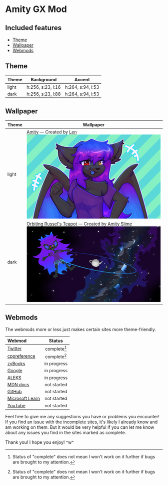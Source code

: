 # Amity GX Mod

## Included features

- [Theme](#theme)
- [Wallpaper](#wallpaper)
- [Webmods](#webmods)

## Theme

| Theme | Background | Accent |
| ----- | :--------: | :----: |
| light | h:256, s:23, l:16 | h:264, s:94, l:53 |
| dark  | h:256, s:23, l:88 | h:264, s:94, l:53 |

## Wallpaper

| Theme | Wallpaper |
| ----- | --------- |
| light | [Amity](./src/wallpaper/amity-by-lenix.png) &mdash; Created by [Len](https://twitter.com/lenix_tt) [![](./src/wallpaper/amity-by-lenix.png)](./src/wallpaper/amity-by-lenix.png) |
| dark  | [Orbiting Russel's Teapot](./src/wallpaper/orbiting-russels-teapot.png) &mdash; Created by [Amity Slime](https://twitter.com/amysmilebatto) [![](./src/wallpaper/orbiting-russels-teapot.png)](./src/wallpaper/orbiting-russels-teapot.png) |

## Webmods

The webmods more or less just makes certain sites more theme-friendly.

| Webmod                                          | Status       |
| :---------------------------------------------- | :----------: |
| [Twitter](https://twitter.com/)                 | complete[^1] |
| [cppreference](https://cppreference.com/)       | complete[^1] |
| [zyBooks](https://zybooks.com/)                 | in progress  |
| [Google](https://google.com/)                   | in progress  |
| [ALEKS](https://aleks.com/)                     | in progress  |
| [MDN docs](https://developer.mozilla.org/)      | not started  |
| [GitHub](https://github.com/)                   | not started  |
| [Microsoft Learn](https://learn.microsoft.com/) | not started  |
| [YouTube](https://youtube.com/)                 | not started  |

[^1]: Status of "complete" does not mean I won't work on it further if bugs are brought to my attention.

Feel free to give me any suggestions you have or problems you encounter!
If you find an issue with the incomplete sites, it's likely I already know and am working on them. But it would be very helpful if you can let me know about any issues you find in the sites marked as complete.

Thank you! I hope you enjoy! ^w^

